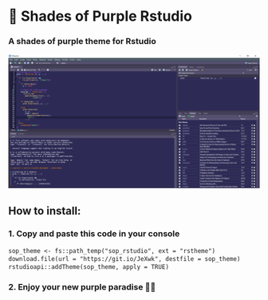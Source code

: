 # 🦄 Shades of Purple Rstudio

### A shades of purple theme for Rstudio
 
 ![](new_capture.PNG)

## How to install:

### 1. Copy and paste this code in your console

```{r}
sop_theme <- fs::path_temp("sop_rstudio", ext = "rstheme")
download.file(url = "https://git.io/JeXwk", destfile = sop_theme)
rstudioapi::addTheme(sop_theme, apply = TRUE)
```
### 2. Enjoy your new purple paradise 💜🎵
